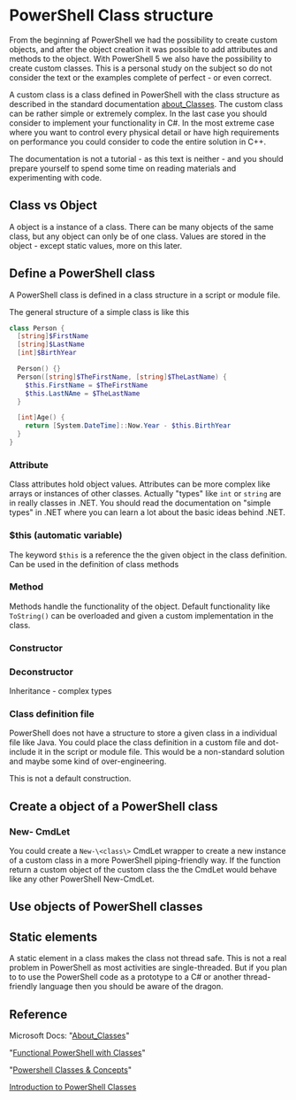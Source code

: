# PowerShell Class structure

From the beginning af PowerShell we had the possibility to create custom objects, and after the object creation it was possible to add attributes and methods to the object. With PowerShell 5 we also have the possibility to create custom classes. This is a personal study on the subject so do not consider the text or the examples complete of perfect - or even correct.

A custom class is a class defined in PowerShell with the class structure as described in the standard documentation [about_Classes](https://docs.microsoft.com/en-us/powershell/module/microsoft.powershell.core/about/about_classes). The custom class can be rather simple or extremely complex. In the last case you should consider to implement your functionality in C#. In the most extreme case where you want to control every physical detail or have high requirements on performance you could consider to code the entire solution in C++.

The documentation is not a tutorial - as this text is neither - and you should prepare yourself to spend some time on reading materials and experimenting with code.

## Class vs Object

A object is a instance of a class. There can be many objects of the same class, but any object can only be of one class. Values are stored in the object - except static values, more on this later.

## Define a PowerShell class

A PowerShell class is defined in a class structure in a script or module file.

The general structure of a simple class is like this

```powershell
class Person {
  [string]$FirstName
  [string]$LastName
  [int]$BirthYear

  Person() {}
  Person([string]$TheFirstName, [string]$TheLastName) {
    $this.FirstName = $TheFirstName
    $this.LastNAme = $TheLastName
  }

  [int]Age() {
    return [System.DateTime]::Now.Year - $this.BirthYear
  }
}
```

### Attribute

Class attributes hold object values. Attributes can be more complex like arrays or instances of other classes. Actually "types" like `int` or `string` are in really classes in .NET. You should read the documentation on "simple types" in .NET where you can learn a lot about the basic ideas behind .NET.

### $this (automatic variable)

The keyword `$this` is a reference the the given object in the class definition. Can be used in the definition of class methods

### Method

Methods handle the functionality of the object. Default functionality like `ToString()` can be overloaded and given a custom implementation in the class.

### Constructor

### Deconstructor

Inheritance - complex types

### Class definition file

PowerShell does not have a structure to store a given class in a individual file like Java. You could place the class definition in a custom file and dot-include it in the script or module file. This would be a non-standard solution and maybe some kind of over-engineering.

This is not a default construction.

## Create a object of a PowerShell class

### New- CmdLet

You could create a `New-\<class\>` CmdLet wrapper to create a new instance of a custom class in a more PowerShell piping-friendly way. If the function return a custom object of the custom class the the CmdLet would behave like any other PowerShell New-CmdLet.

## Use objects of PowerShell classes

## Static elements

A static element in a class makes the class not thread safe. This is not a real problem in PowerShell as most activities are single-threaded. But if you plan to to use the PowerShell code as a prototype to a C# or another thread-friendly language then you should be aware of the dragon.

## Reference

Microsoft Docs: "[About_Classes](https://docs.microsoft.com/en-us/powershell/module/microsoft.powershell.core/about/about_classes)"

"[Functional PowerShell with Classes](https://medium.com/faun/functional-powershell-with-classes-820c8e9acd8f)"

"[Powershell Classes & Concepts](https://xainey.github.io/2016/powershell-classes-and-concepts/)"

[Introduction to PowerShell Classes](https://overpoweredshell.com/Introduction-to-PowerShell-Classes/)
